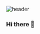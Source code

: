 ![header](https://capsule-render.vercel.app/api?type=waving&color=auto&height=300&section=header&text=INSAND%20JIWON&fontSize=40&animation=fadeIn)
### Hi there 👋

<!--
**ins-jw/ins-jw** is a ✨ _special_ ✨ repository because its `README.md` (this file) appears on your GitHub profile.

Here are some ideas to get you started:

- 🔭 I’m currently working on ...
- 🌱 I’m currently learning ...
- 👯 I’m looking to collaborate on ...
- 🤔 I’m looking for help with ...
- 💬 Ask me about ...
- 📫 How to reach me: ...
- 😄 Pronouns: ...
- ⚡ Fun fact: ...
-->
